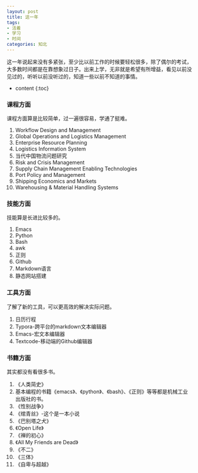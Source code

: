```yaml
---
layout: post
title: 这一年
tags:
- 活着
- 学习
- 时间
categories: 知北
---
```

这一年说起来没有多紧张，至少比以前工作的时候要轻松很多，除了偶尔的考试，大多数时间都是在靠想象过日子。出来上学，无非就是希望有所增益，看见以前没见过的，听听以前没听过的，知道一些以前不知道的事情。




* content
{:toc}
### 课程方面

课程方面算是比较简单，过一遍很容易，学通了挺难。

1. Workflow Design and Management
2. Global Operations and Logistics Management
3. Enterprise Resource Planning
4. Logistics Information System
5. 当代中国物流问题研究
6. Risk and Crisis Management
7. Supply Chain Management Enabling Technologies
8. Port Policy and Management 
9. Shipping Economics and Markets
10. Warehousing & Material Handling Systems

### 技能方面

技能算是长进比较多的。

1. Emacs
2. Python
3. Bash
4. awk
5. 正则
6. Github
7. Markdown语言
8. 静态网站搭建
### 工具方面

了解了新的工具，可以更高效的解决实际问题。

1. 日历行程
2. Typora-跨平台的markdown文本编辑器
3. Emacs-宏文本编辑器
4. Textcode-移动端的Github编辑器

### 书籍方面

其实都没有看很多书。

1. 《人类简史》
2. 基本编程的书籍《emacs》、《python》、《bash》、《正则》等等都是机械工业出版社的书。
3. 《性别战争》
4. 《绾青丝》-这个是一本小说
5. 《巴别塔之犬》
6. 《Open Life》
7. 《禅的初心》
8. 《All My Friends are Dead》
9. 《不二》
10. 《三体》
11. 《自卑与超越》
